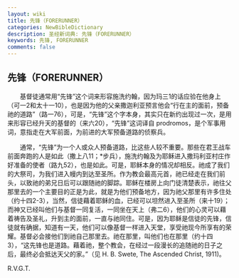 ```yaml
---
layout: wiki
title: 先锋（FORERUNNER）
categories: NewBibleDictionary
description: 圣经新词典: 先锋（FORERUNNER）
keywords: 先锋, FORERUNNER
comments: false
---
```


## 先锋（FORERUNNER）

　　基督徒通常用“先锋”这个词来形容施洗约翰，因为玛三1的话应验在他身上（可一2和太十一10），也是因为他的父亲撒迦利亚预言他会“行在主的面前，预备祂的道路”（路一76），可是，“先锋”这个字本身，其实只在新约出现过一次，是用来形容已经升天的基督的（来六20），“先锋”这词译自 prodromos，是个军事用词，意指走在大军前面，为前进的大军预备道路的侦察兵。

　　通常，“先锋”为一个人或众人预备道路，比这些人较不重要。那些在君王战车前面奔跑的人是如此（撒上八11；*步兵），施洗约翰及为耶稣进入撒玛利亚村庄作好准备的使者（路九52），也是如此。可是，耶稣本身的情况却相反。祂成了我们的大祭司，为我们进入幔内到达至圣所。作为教会最高元首，祂已经走在我们前头，以致祂的弟兄日后可以跟随祂的脚踪。耶稣在楼房上向门徒清楚表示，祂往父那里去的一个主要目的正是为此，就是为他们预备地方，因为祂父那里有许多住处（约十四2-3），当然，信徒藉着耶稣的血，已经可以坦然进入至圣所（来十19）；而神又已经叫他们与基督一同复活，一同坐在天上（弗二6），他们的心灵可以藉着祷告及圣礼，升到主的面前，一直与祂同住。可是，因为耶稣是信徒的先锋，信徒就有确据，知道有一天，他们可以像基督一样进入天堂，享受祂现今所享有的荣耀。基督必会接他们到祂自己那里去。祂在那里，叫他们也在那里（约十四3），“这先锋也是道路。藉着祂，整个教会，在经过一段漫长的追随祂的日子之后，最终必会抵达天父的家。”（见 H. B. Swete, The Ascended Christ, 1911)。

R.V.G.T.








